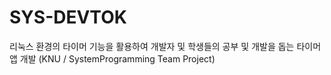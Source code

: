 # SYS-DEVTOK
리눅스 환경의 타이머 기능을 활용하여 개발자 및 학생들의 공부 및 개발을 돕는 타이머 앱 개발 (KNU / SystemProgramming Team Project)
